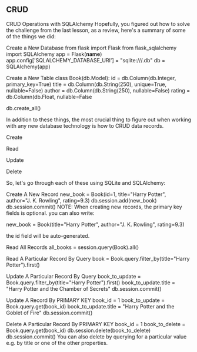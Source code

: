 ## CRUD

CRUD Operations with SQLAlchemy
Hopefully, you figured out how to solve the challenge from the last lesson, as a review, here's a summary of some of the things we did:

Create a New Database
from flask import Flask
from flask_sqlalchemy import SQLAlchemy
app = Flask(__name__)
app.config['SQLALCHEMY_DATABASE_URI'] = "sqlite:///<name of database>.db"
db = SQLAlchemy(app)


Create a New Table
class Book(db.Model):
    id = db.Column(db.Integer, primary_key=True)
    title = db.Column(db.String(250), unique=True, nullable=False)
    author = db.Column(db.String(250), nullable=False)
    rating = db.Column(db.Float, nullable=False
 
db.create_all()


In addition to these things, the most crucial thing to figure out when working with any new database technology is how to CRUD data records.

Create

Read

Update

Delete



So, let's go through each of these using SQLite and SQLAlchemy:



Create A New Record
new_book = Book(id=1, title="Harry Potter", author="J. K. Rowling", rating=9.3)
db.session.add(new_book)
db.session.commit()
NOTE: When creating new records, the primary key fields is optional. you can also write:

new_book = Book(title="Harry Potter", author="J. K. Rowling", rating=9.3)

the id field will be auto-generated.



Read All Records
all_books = session.query(Book).all()


Read A Particular Record By Query
book = Book.query.filter_by(title="Harry Potter").first()


Update A Particular Record By Query
book_to_update = Book.query.filter_by(title="Harry Potter").first()
book_to_update.title = "Harry Potter and the Chamber of Secrets"
db.session.commit()  


Update A Record By PRIMARY KEY
book_id = 1
book_to_update = Book.query.get(book_id)
book_to_update.title = "Harry Potter and the Goblet of Fire"
db.session.commit()  


Delete A Particular Record By PRIMARY KEY
book_id = 1
book_to_delete = Book.query.get(book_id)
db.session.delete(book_to_delete)
db.session.commit()
You can also delete by querying for a particular value e.g. by title or one of the other properties.